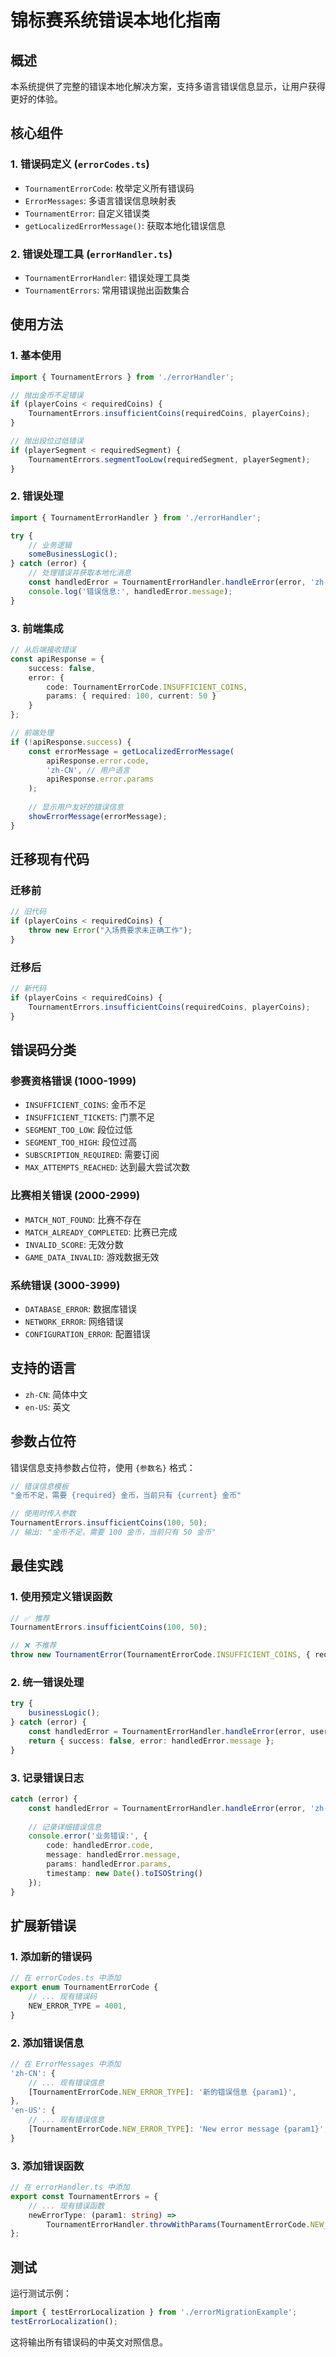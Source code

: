 # 锦标赛系统错误本地化指南

## 概述

本系统提供了完整的错误本地化解决方案，支持多语言错误信息显示，让用户获得更好的体验。

## 核心组件

### 1. 错误码定义 (`errorCodes.ts`)
- `TournamentErrorCode`: 枚举定义所有错误码
- `ErrorMessages`: 多语言错误信息映射表
- `TournamentError`: 自定义错误类
- `getLocalizedErrorMessage()`: 获取本地化错误信息

### 2. 错误处理工具 (`errorHandler.ts`)
- `TournamentErrorHandler`: 错误处理工具类
- `TournamentErrors`: 常用错误抛出函数集合

## 使用方法

### 1. 基本使用

```typescript
import { TournamentErrors } from './errorHandler';

// 抛出金币不足错误
if (playerCoins < requiredCoins) {
    TournamentErrors.insufficientCoins(requiredCoins, playerCoins);
}

// 抛出段位过低错误
if (playerSegment < requiredSegment) {
    TournamentErrors.segmentTooLow(requiredSegment, playerSegment);
}
```

### 2. 错误处理

```typescript
import { TournamentErrorHandler } from './errorHandler';

try {
    // 业务逻辑
    someBusinessLogic();
} catch (error) {
    // 处理错误并获取本地化消息
    const handledError = TournamentErrorHandler.handleError(error, 'zh-CN');
    console.log('错误信息:', handledError.message);
}
```

### 3. 前端集成

```typescript
// 从后端接收错误
const apiResponse = {
    success: false,
    error: {
        code: TournamentErrorCode.INSUFFICIENT_COINS,
        params: { required: 100, current: 50 }
    }
};

// 前端处理
if (!apiResponse.success) {
    const errorMessage = getLocalizedErrorMessage(
        apiResponse.error.code,
        'zh-CN', // 用户语言
        apiResponse.error.params
    );
    
    // 显示用户友好的错误信息
    showErrorMessage(errorMessage);
}
```

## 迁移现有代码

### 迁移前
```typescript
// 旧代码
if (playerCoins < requiredCoins) {
    throw new Error("入场费要求未正确工作");
}
```

### 迁移后
```typescript
// 新代码
if (playerCoins < requiredCoins) {
    TournamentErrors.insufficientCoins(requiredCoins, playerCoins);
}
```

## 错误码分类

### 参赛资格错误 (1000-1999)
- `INSUFFICIENT_COINS`: 金币不足
- `INSUFFICIENT_TICKETS`: 门票不足
- `SEGMENT_TOO_LOW`: 段位过低
- `SEGMENT_TOO_HIGH`: 段位过高
- `SUBSCRIPTION_REQUIRED`: 需要订阅
- `MAX_ATTEMPTS_REACHED`: 达到最大尝试次数

### 比赛相关错误 (2000-2999)
- `MATCH_NOT_FOUND`: 比赛不存在
- `MATCH_ALREADY_COMPLETED`: 比赛已完成
- `INVALID_SCORE`: 无效分数
- `GAME_DATA_INVALID`: 游戏数据无效

### 系统错误 (3000-3999)
- `DATABASE_ERROR`: 数据库错误
- `NETWORK_ERROR`: 网络错误
- `CONFIGURATION_ERROR`: 配置错误

## 支持的语言

- `zh-CN`: 简体中文
- `en-US`: 英文

## 参数占位符

错误信息支持参数占位符，使用 `{参数名}` 格式：

```typescript
// 错误信息模板
"金币不足，需要 {required} 金币，当前只有 {current} 金币"

// 使用时传入参数
TournamentErrors.insufficientCoins(100, 50);
// 输出: "金币不足，需要 100 金币，当前只有 50 金币"
```

## 最佳实践

### 1. 使用预定义错误函数
```typescript
// ✅ 推荐
TournamentErrors.insufficientCoins(100, 50);

// ❌ 不推荐
throw new TournamentError(TournamentErrorCode.INSUFFICIENT_COINS, { required: 100, current: 50 });
```

### 2. 统一错误处理
```typescript
try {
    businessLogic();
} catch (error) {
    const handledError = TournamentErrorHandler.handleError(error, userLocale);
    return { success: false, error: handledError.message };
}
```

### 3. 记录错误日志
```typescript
catch (error) {
    const handledError = TournamentErrorHandler.handleError(error, 'zh-CN');
    
    // 记录详细错误信息
    console.error('业务错误:', {
        code: handledError.code,
        message: handledError.message,
        params: handledError.params,
        timestamp: new Date().toISOString()
    });
}
```

## 扩展新错误

### 1. 添加新的错误码
```typescript
// 在 errorCodes.ts 中添加
export enum TournamentErrorCode {
    // ... 现有错误码
    NEW_ERROR_TYPE = 4001,
}
```

### 2. 添加错误信息
```typescript
// 在 ErrorMessages 中添加
'zh-CN': {
    // ... 现有错误信息
    [TournamentErrorCode.NEW_ERROR_TYPE]: '新的错误信息 {param1}',
},
'en-US': {
    // ... 现有错误信息
    [TournamentErrorCode.NEW_ERROR_TYPE]: 'New error message {param1}',
}
```

### 3. 添加错误函数
```typescript
// 在 errorHandler.ts 中添加
export const TournamentErrors = {
    // ... 现有错误函数
    newErrorType: (param1: string) =>
        TournamentErrorHandler.throwWithParams(TournamentErrorCode.NEW_ERROR_TYPE, { param1 }),
};
```

## 测试

运行测试示例：
```typescript
import { testErrorLocalization } from './errorMigrationExample';
testErrorLocalization();
```

这将输出所有错误码的中英文对照信息。 